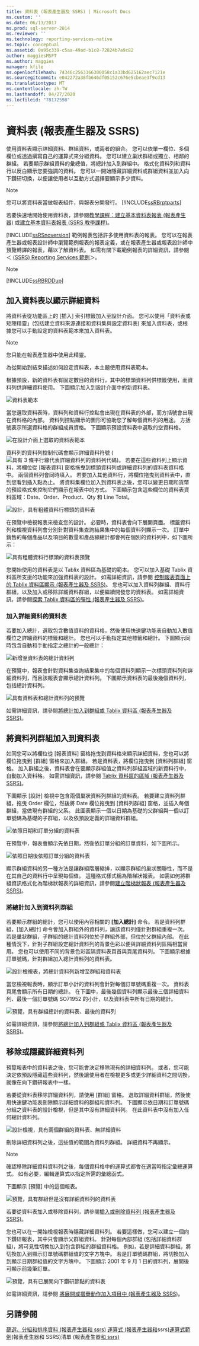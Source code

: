 ```yaml
---
title: 資料表 (報表產生器及 SSRS) | Microsoft Docs
ms.custom: ''
ms.date: 06/13/2017
ms.prod: sql-server-2014
ms.reviewer: ''
ms.technology: reporting-services-native
ms.topic: conceptual
ms.assetid: 0a95c339-c5aa-49ad-b1c8-72824b7a9c82
author: maggiesMSFT
ms.author: maggies
manager: kfile
ms.openlocfilehash: 74346c2563366300058c1a33bd625162aec7121e
ms.sourcegitcommit: e042272a38fb646df05152c676e5cbeae3f9cd13
ms.translationtype: MT
ms.contentlocale: zh-TW
ms.lasthandoff: 04/27/2020
ms.locfileid: "78172598"
---
```

# <a name="tables-report-builder--and-ssrs"></a>資料表 (報表產生器及 SSRS)
  使用資料表顯示詳細資料、群組資料，或兩者的組合。 您可以依單一欄位、多個欄位或透過撰寫自己的運算式來分組資料。 您可以建立巢狀群組或獨立、相鄰的群組。 若要顯示群組資料的彙總值，將總計加入到群組中。 格式化資料列和資料行以反白顯示您要強調的資料。 您可以一開始隱藏詳細資料或群組資料並加入向下鑽研切換，以便讓使用者以互動方式選擇要顯示多少資料。

> [!NOTE]
>  您可以將資料表當做報表組件，與報表分開發行。  [!INCLUDE[ssRBrptparts](../../includes/ssrbrptparts-md.md)]

 若要快速地開始使用資料表，請參閱[教學課程︰建立基本資料表報表 &#40;報表產生器&#41;](../tutorial-creating-a-basic-table-report-report-builder.md) 或[建立基本資料表報表 &#40;SSRS 教學課程&#41;](../create-a-basic-table-report-ssrs-tutorial.md)。

 [!INCLUDE[ssRSnoversion](../../includes/ssrsnoversion-md.md)] 範例報表包括許多使用資料表的報表。 您可以在報表產生器或報表設計師中瀏覽範例報表的報表定義，或在報表產生器或報表設計師中預覽轉譯的報表，藉以了解資料表。 如需有關下載範例報表的詳細資訊，請參閱＜ [(SSRS) Reporting Services 範例](https://go.microsoft.com/fwlink/?LinkID=198283)＞。

> [!NOTE]
>  [!INCLUDE[ssRBRDDup](../../includes/ssrbrddup-md.md)]

##  <a name="adding-a-table-to-display-detail-data"></a><a name="AddingTable"></a> 加入資料表以顯示詳細資料
 將資料表從功能區上的 [插入] 索引標籤加入至設計介面。 您可以使用「資料表或矩陣精靈」(包括建立資料來源連接和資料集與設定資料表) 來加入資料表，或根據您可以手動設定的資料表範本來加入資料表。

> [!NOTE]
>  您只能在報表產生器中使用此精靈。

 為從開始到結束描述如何設定資料表，本主題使用資料表範本。

 根據預設，新的資料表有固定數目的資料行，其中的標頭資料列供標籤使用，而資料列供詳細資料使用。 下圖顯示加入到設計介面中的新資料表。

 ![資料表範本](../media/rs-tabletemplatenew.gif "資料表範本")

 當您選取資料表時，資料列和資料行控點會出現在資料表的外部，而方括號會出現在資料格的內部。 資料列控點顯示的圖形可協助您了解每個資料列的用途。 方括號表示所選資料格的群組成員資格。 下圖顯示預設資料表中選取的空資料格。

 ![在設計介面上選取的資料表範本](../media/rs-tabletemplatenewselected.gif "在設計介面上選取的資料表範本")

 資料列的資料列控制代碼會顯示詳細資料符號 (![具有 3 條平行線代表詳細資料列的資料列代碼](../media/rs-icontablix-detailsrow.gif "具有 3 條平行線代表詳細資料列的資料列控制代碼"))。 若要在這些資料列上顯示資料，將欄位從 [報表資料] 窗格拖曳到標頭資料列或詳細資料列的資料表資料格中。 兩個資料列會同時填入。 若要加入其他資料行，將欄位拖曳到資料表中，直到您看到插入點為止。 將資料集欄位加入到資料表之後，您可以變更日期和貨幣的預設格式來控制它們顯示在報表中的方式。 下圖顯示包含這些欄位的資料表資料區域：Date、Order、Product、Qty 和 Line Total。

 ![設計，具有粗體資料行標頭的資料表](../media/rs-basictabledetailsformatteddesign.gif "設計，具有粗體資料行標頭的資料表")

 在預覽中檢視報表來檢查您的設計。 必要時，資料表會向下展開頁面。 標籤資料列和檢視資料列會分別針對資料集查詢結果集中的每個資料列顯示一次。 訂單中銷售的每個產品以及項目的數量和產品線總計都會列在個別的資料列中，如下圖所示：

 ![具有粗體資料行標頭的資料表預覽](../../tutorials/media/rs-basictabledetailsformattedpreview.gif "具有粗體資料行標頭的資料表預覽")

 您開始使用的資料表是以 Tablix 資料區為基礎的範本。 您可以加入基礎 Tablix 資料區所支援的功能來加強資料表的設計。 如需詳細資訊，請參閱 [控制報表頁面上的 Tablix 資料區顯示 &#40;報表產生器及 SSRS&#41;](controlling-the-tablix-data-region-display-on-a-report-page.md)。 您也可以加入資料列群組、資料行群組，以及加入或移除詳細資料群組，以便繼續開發您的資料表。 如需詳細資訊，請參閱[探索 Tablix 資料區的彈性 &#40;報表產生器及 SSRS&#41;](exploring-the-flexibility-of-a-tablix-data-region-report-builder-and-ssrs.md)。

### <a name="adding-totals-for-detail-data"></a>加入詳細資料的資料表
 若要加入總計，選取包含數值資料的資料格，然後使用快速鍵功能表自動加入數值欄位之詳細資料的標籤和總計。 您也可以手動指定其他標籤和總計。 下圖顯示同時包含自動和手動指定之總計的一般總計：

 ![新增至資料表的總計資料列](../media/rs-basictabledetailstotaldesign.gif "新增至資料表的總計資料列")

 在預覽中，報表會針對資料集查詢結果集中的每個資料列顯示一次標頭資料列和詳細資料列，而且該報表會顯示總計資料列。 下圖顯示資料表的最後幾個資料列，包括總計資料列。

 ![具有資料表和總計資料列的預覽](../media/rs-basictabledetailstotalpreview.gif "具有資料表和總計資料列的預覽")

 如需詳細資訊，請參閱[將總計加入到群組或 Tablix 資料區 &#40;報表產生器及 SSRS&#41;](add-a-total-to-a-group-or-tablix-data-region-report-builder-and-ssrs.md)。

##  <a name="adding-row-groups-to-a-table"></a><a name="AddingRowGroups"></a> 將資料列群組加入到資料表
 如同您可以將欄位從 [報表資料] 窗格拖曳到資料格來顯示詳細資料，您也可以將欄位拖曳到 [群組] 窗格來加入群組。 若是資料表，將欄位拖曳到 [資料列群組] 窗格。 加入群組之後，資料表會在要顯示群組值之資料列群組區域的新資料行中，自動加入資料格。 如需詳細資訊，請參閱 [Tablix 資料區的區域 &#40;報表產生器及 SSRS&#41;](tablix-data-region-areas-report-builder-and-ssrs.md)。

 下圖顯示 [設計] 檢視中包含兩個巢狀資料列群組的資料表。 若要建立資料列群組，拖曳 Order 欄位，然後將 Date 欄位拖曳到 [資料列群組] 窗格，並插入每個群組，當做現有群組的父系。 此圖表顯示一個以日期為基礎的父群組與一個以訂單號碼為基礎的子群組，以及依預設定義的詳細資料群組。

 ![依照日期和訂單分組的資料表](../media/rs-basictablegroupsdesign.gif "依照日期和訂單分組的資料表")

 在預覽中，報表會顯示先依日期，然後依訂單分組的訂單資料，如下圖所示。

 ![依照日期後依照訂單分組的資料表](../../tutorials/media/rs-basictablegroupspreview.gif "依照日期後依照訂單分組的資料表")

 顯示群組資料的另一種方法是讓群組階層縮排，以顯示群組的巢狀關聯性，而不是在其自己的資料行中呈現每個值。 這種格式樣式稱為階梯狀報表。 如需如何將群組資訊格式化為階梯狀報表的詳細資訊，請參閱[建立階梯狀報表 &#40;報表產生器及 SSRS&#41;](create-a-stepped-report-report-builder-and-ssrs.md)。

### <a name="adding-totals-to-row-groups"></a>將總計加入到資料列群組
 若要顯示群組的總計，您可以使用內容相關的 **[加入總計]** 命令。 若是資料列群組，[加入總計] 命令會加入群組外的資料列，讓該資料列僅針對群組重複一次。 若是巢狀群組，子群組的總計資料列位於子群組外部，但位於父群組內部。 在此種情況下，針對子群組設定總計資料列的背景色彩以便與詳細資料列區隔相當實用。 您也可以使用不同的背景色彩區隔資料表頁首與頁尾資料列。 下圖顯示根據訂單號碼，針對群組加入總計資料列的資料表。

 ![設計檢視表，將總計資料列新增至群組和資料表](../media/rs-basictablegroupstotalscolordesign.gif "設計檢視表，將總計資料列新增至群組和資料表")

 當您檢視報表時，顯示訂單小計的資料列會針對每個訂單號碼重複一次。 資料表頁尾會顯示所有日期的總計。 在下圖中，最後幾個資料列顯示最後三個詳細資料列、最後一個訂單號碼 SO71952 的小計，以及資料表中所有日期的總計。

 ![預覽，具有群組總計的資料表、最後的資料列](../media/rs-basictablegroupstotalscolorpreviewbottom.gif "預覽，具有群組總計的資料表、最後的資料列")

 如需詳細資訊，請參閱[將總計加入到群組或 Tablix 資料區 &#40;報表產生器及 SSRS&#41;](add-a-total-to-a-group-or-tablix-data-region-report-builder-and-ssrs.md)。

##  <a name="removing-or-hiding-detail-rows"></a><a name="RemovingHidingRows"></a> 移除或隱藏詳細資料列
 預覽報表中的資料表之後，您可能會決定移除現有的詳細資料列。 或者，您可能決定依預設隱藏這些資料列，然後讓使用者在檢視更多或更少詳細資料之間切換，就像在向下鑽研報表中一樣。

 若要從資料表移除詳細資料列，請使用 [群組] 窗格。 選取詳細資料群組，然後使用快速鍵功能表刪除顯示詳細資料的群組和資料列。 下圖顯示依日期和訂單號碼分組之資料表的設計檢視，但是其中沒有詳細資料列。 在此資料表中沒有加入任何總計資料列。

 ![設計檢視，具有兩個群組的資料表、無詳細資料](../media/rs-basictablegroupsdrilldownnodetailsdesign.gif "設計檢視，具有兩個群組的資料表、無詳細資料")

 刪除詳細資料列之後，這些值的範圍為資料列群組。 詳細資料不再顯示。

> [!NOTE]
>  確認移除詳細資料資料列之後，每個資料格中的運算式都會在適當時指定彙總運算式。 如有必要，編輯運算式以指定所需的彙總函式。

 下圖顯示 [預覽] 中的這個報表。

 ![預覽，具有群組但是沒有詳細資料列的資料表](../media/rs-basictablegroupsnodetailspreview.gif "預覽，具有群組但是沒有詳細資料列的資料表")

 若要從資料表加入或移除資料列，請參閱[插入或刪除資料列 &#40;報表產生器及 SSRS&#41;](insert-or-delete-a-row-report-builder-and-ssrs.md)。

 您也可以在一開始檢視報表時隱藏詳細資料列。 若要這樣做，您可以建立一個向下鑽研報表，其中只會顯示父群組資料。 針對每個內部群組 (包括詳細資料群組)，將可見性切換加入到包含群組的群組資料格。 例如，若是詳細資料群組，將切換加入到顯示訂單號碼群組值的文字方塊中。 若是訂單號碼群組，將切換加入到顯示日期群組值的文字方塊中。 下圖顯示 2001 年 9 月 1 日的資料列，展開後可顯示前幾筆訂單。

 ![預覽，具有已展開向下鑽研節點的資料表](../media/rs-basictablegroupsdrilldownpreview.gif "預覽，具有已展開向下鑽研節點的資料表")

 如需詳細資訊，請參閱 [將展開或摺疊動作加入項目中 &#40;報表產生器及 SSRS&#41;](add-an-expand-or-collapse-action-to-an-item-report-builder-and-ssrs.md)。

## <a name="see-also"></a>另請參閱
 [篩選、分組和排序資料 &#40;報表產生器和 ssrs&#41;](filter-group-and-sort-data-report-builder-and-ssrs.md) [運算式 &#40;報表產生器和](expressions-report-builder-and-ssrs.md)ssrs&#41;[運算式範例](expression-examples-report-builder-and-ssrs.md)&#40;報表產生器和 SSRS&#41;清單 &#40;報表產生器[和 ssrs&#41;](tables-matrices-and-lists-report-builder-and-ssrs.md)



